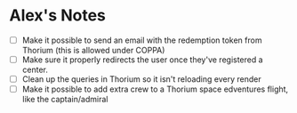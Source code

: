 # Alex's Notes

- [ ] Make it possible to send an email with the redemption token from Thorium (this is allowed under COPPA)
- [ ] Make sure it properly redirects the user once they've registered a center.
- [ ] Clean up the queries in Thorium so it isn't reloading every render
- [ ] Make it possible to add extra crew to a Thorium space edventures flight, like the captain/admiral
